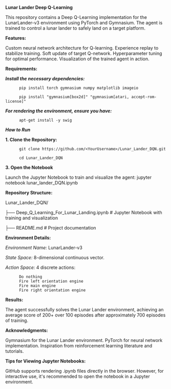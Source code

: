 **Lunar Lander Deep Q-Learning**

This repository contains a Deep Q-Learning implementation for the LunarLander-v3 environment using PyTorch and Gymnasium. The agent is trained to control a lunar lander to safely land on a target platform.

**Features:**

Custom neural network architecture for Q-learning.
Experience replay to stabilize training.
Soft update of target Q-network.
Hyperparameter tuning for optimal performance.
Visualization of the trained agent in action.


**Requirements:**

**_Install the necessary dependencies:_**

          pip install torch gymnasium numpy matplotlib imageio
          
          pip install "gymnasium[box2d]" "gymnasium[atari, accept-rom-license]"

**_For rendering the environment, ensure you have:_**

          apt-get install -y swig


**_How to Run_**

**1. Clone the Repository:**

          git clone https://github.com/<YourUsername>/Lunar_Lander_DQN.git
          
          cd Lunar_Lander_DQN

**3. Open the Notebook**

Launch the Jupyter Notebook to train and visualize the agent:
jupyter notebook lunar_lander_DQN.ipynb

**Repository Structure:**

Lunar_Lander_DQN/


├── Deep_Q_Learning_For_Lunar_Landing.ipynb     # Jupyter Notebook with training and visualization

├── README.md                  # Project documentation

**Environment Details:**

_Environment Name:_ LunarLander-v3

_State Space:_ 8-dimensional continuous vector.

_Action Space:_ 4 discrete actions:

          Do nothing
          Fire left orientation engine
          Fire main engine
          Fire right orientation engine
          
**Results:**

The agent successfully solves the Lunar Lander environment, achieving an average score of 200+ over 100 episodes after approximately 700 episodes of training.

**Acknowledgments:**

Gymnasium for the Lunar Lander environment.
PyTorch for neural network implementation.
Inspiration from reinforcement learning literature and tutorials.

**Tips for Viewing Jupyter Notebooks:**

GitHub supports rendering .ipynb files directly in the browser. However, for interactive use, it's recommended to open the notebook in a Jupyter environment.
